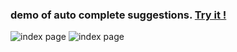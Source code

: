### demo of auto complete suggestions. [Try it !](strider99.github.io/typeahead/)
![index page ](https://i.imgur.com/NuQshRY.png)
![index page ](https://i.imgur.com/ekbXqUm.png)
